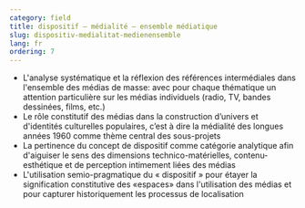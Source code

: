 ```yaml
---
category: field
title: dispositif – médialité – ensemble médiatique
slug: dispositiv-medialitat-medienensemble
lang: fr
ordering: 7
---
```

- L'analyse systématique et la réflexion des références intermédiales dans l'ensemble des médias de masse: avec pour chaque thématique un attention particulière sur les médias individuels (radio, TV, bandes dessinées, films, etc.)
- Le rôle constitutif des médias dans la construction d’univers et d'identités culturelles populaires,  c’est à dire la médialité des longues années 1960 comme thème central des sous-projets
- La pertinence du concept de dispositif comme catégorie analytique afin d'aiguiser le sens des dimensions technico-matérielles, contenu-esthétique et de perception intimement liées des médias
- L'utilisation semio-pragmatique du « dispositif » pour étayer la signification constitutive des «espaces» dans l'utilisation des médias et pour capturer historiquement les processus de localisation

